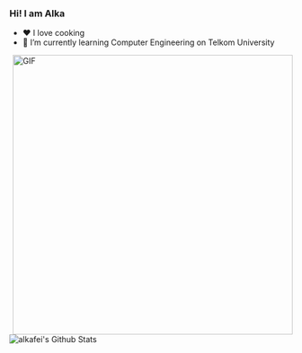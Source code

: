 ### Hi! I am Alka

- ❤  I love cooking
- 🌱 I’m currently learning Computer Engineering on Telkom University

 <img align="right" alt="GIF" height="498" src="https://c.tenor.com/0uZicSiukjwAAAAC/jeongyeon-yoojeongyeon.gif"/>

<br>
<img align="center" src="https://github-readme-stats.vercel.app/api?username=alkafei&theme=dark&title_color=FF69B4&text_color=777&show_icons=true&icon_color=FF69B4&hide_border=true" alt="alkafei's Github Stats">
